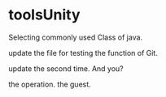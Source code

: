 # toolsUnity
Selecting commonly used Class of java.


update the file for testing the function of Git.


update the second time. And you?

the operation. the guest.


